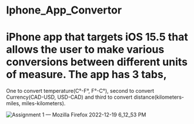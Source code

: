 # Iphone_App_Convertor

# iPhone app that targets iOS 15.5 that allows the user to make various conversions between different units of measure. The app has 3 tabs,
One to convert temperature(C°-F°, F°-C°), second to convert Currency(CAD-USD, USD-CAD) and third to convert distance(kilometers-miles, miles-kilometers).

![Assignment 1 — Mozilla Firefox 2022-12-19 6_12_53 PM](https://user-images.githubusercontent.com/101742067/208546162-35f07611-a072-42b6-a920-524a821128d6.png)
